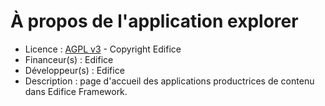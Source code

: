 # À propos de l'application explorer
    
* Licence : [AGPL v3](http://www.gnu.org/licenses/agpl.txt) - Copyright Edifice
* Financeur(s) : Edifice
* Développeur(s) : Edifice
* Description : page d'accueil des applications productrices de contenu dans Edifice Framework.
